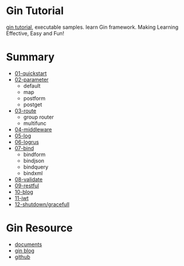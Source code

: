 # Gin Tutorial
[gin tutorial](https://github.com/jiujuan/gin-tutorial), executable samples. learn Gin framework. Making Learning Effective, Easy and Fun!

# Summary
- [01-quickstart](https://github.com/jiujuan/gin-tutorial/blob/master/01quickstart/main.go)
- [02-parameter](https://github.com/jiujuan/gin-tutorial/tree/master/02parameter)
  - default
  - map
  - postform
  - postget
- [03-route](https://github.com/jiujuan/gin-tutorial/tree/master/03route)
  - group router
  - multifunc
- [04-middleware](https://github.com/jiujuan/gin-tutorial/tree/master/04middleware)
- [05-log](https://github.com/jiujuan/gin-tutorial/tree/master/05log)
- [06-logrus](https://github.com/jiujuan/gin-tutorial/tree/master/06logrus)
- [07-bind](https://github.com/jiujuan/gin-tutorial/tree/master/07bind)
  - bindform
  - bindjson
  - bindquery
  - bindxml
- [08-validate](https://github.com/jiujuan/gin-tutorial/tree/master/08validate)
- [09-restful](https://github.com/jiujuan/gin-tutorial/tree/master/09gin-gorm-restful)
- [10-blog](https://github.com/jiujuan/gin-tutorial/tree/master/10gin-blog)
- [11-jwt](https://github.com/jiujuan/gin-tutorial/tree/master/11gin-jwt/demo1)
- [12-shutdown/gracefull](https://github.com/jiujuan/gin-tutorial/tree/master/12shutdown/gracefull)

# Gin Resource
- [documents](https://gin-gonic.com/docs/)
- [gin blog](https://gin-gonic.com/blog/)
- [github](https://github.com/gin-gonic)
